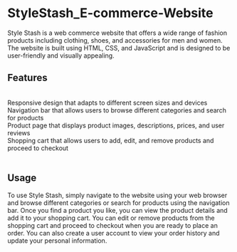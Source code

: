 # StyleStash_E-commerce-Website

Style Stash is a web commerce website that offers a wide range of fashion products including clothing, shoes, and accessories for men and women. The website is built using HTML, CSS, and JavaScript and is designed to be user-friendly and visually appealing.

<h2>Features</h2><br>
Responsive design that adapts to different screen sizes and devices<br>
Navigation bar that allows users to browse different categories and search for products<br>
Product page that displays product images, descriptions, prices, and user reviews<br>
Shopping cart that allows users to add, edit, and remove products and proceed to checkout<br>

<br>

<h2>Usage</h2>
To use Style Stash, simply navigate to the website using your web browser and browse different categories or search for products using the navigation bar. Once you find a product you like, you can view the product details and add it to your shopping cart. You can edit or remove products from the shopping cart and proceed to checkout when you are ready to place an order. You can also create a user account to view your order history and update your personal information.